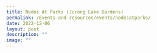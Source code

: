 ```yaml
---
title: Nodes At Parks (Jurong Lake Gardens)
permalink: /Events-and-resources/events/nodesatparks/
date: 2022-12-06
layout: post
description: ""
image: ""
---
```

